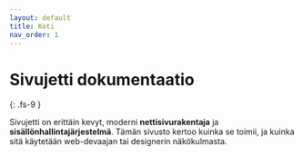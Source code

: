 ```yaml
---
layout: default
title: Koti
nav_order: 1
---
```


# Sivujetti dokumentaatio
{: .fs-9 }

Sivujetti on erittäin kevyt, moderni **nettisivurakentaja** ja **sisällönhallintajärjestelmä**. Tämän sivusto kertoo kuinka se toimii, ja kuinka sitä käytetään web-devaajan tai designerin näkökulmasta.
